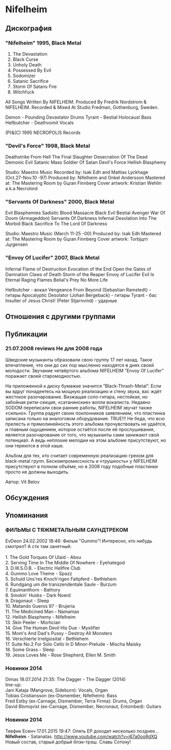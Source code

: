 # Nifelheim



## Дискография

### "Nifelheim" 1995, Black Metal

1. The Devastation
2. Black Curse
3. Unholy Death
4. Possessed By Evil
5. Sodomizer
6. Satanic Sacrifice
7. Storm Of Satans Fire
8. Witchfuck

All Songs Written By NIFELHEIM.
Produced By Fredrik Nordstrom & NIFELHEIM.
Recorded & Mixed At Studio Fredman, Gothenburg, Sweden.

Demon - Pounding Devastator Drums
Tyrant - Bestial Holocaust Bass
Hellbutcher - Deathvomit Vocals

(P)&(C) 1995 NECROPOLIS Records

### "Devil's Force" 1998, Black Metal

Deathstrike From Hell
The Final Slaughter
Desecration Of The Dead
Demonic Evil
Satanic Mass
Soldier Of Satan
Devil's Force
Hellish Blasphemy

Studio: Maestro Music
Recorded by: Isak Edh and Mattias Lyckhage (Oct.27-Nov.10 -97)
Produced by: Nifelheim and Onkel Andersson
Mastered at: The Mastering Room by Gцran Finnberg
Cover artwork: Kristian Wеhlin a.k.a Necrolord

### "Servants Of Darkness" 2000, Black Metal

Evil Blasphemies
Sadistic Blood Massacre
Black Evil
Bestial Avenger
War Of Doom (Armageddon)
Servants Of Darkness
Infernal Desolation
Into The Morbid Black
Sacrifice To The Lord Of Darkness

Studio: Maestro Music (March 11-25 -00)
Produced by: Isak Edh
Mastered at: The Mastering Room by Gцran Finnberg
Cover artwork: Torbjцrn Jцrgensen

### "Envoy Of Lucifer" 2007, Black Metal

Infernal Flame of Destruction 
Evocation of the End 
Open the Gates of Damnation 
Claws of Death 
Storm of the Reaper 
Envoy of Lucifer 
Evil Is Eternal 
Raging Flames 
Belial's Prey 
No More Life

Hellbutcher - вокал
Vengeance From Beyond (Sebastian Ramstedt) - гитары 
Apocalyptic Desolator (Johan Bergeback) - гитары
Tyrant - бас 
Insulter of Jesus Christ! (Peter Stjarnvind) - ударные


## Отношения с другими группами


## Публикации

### 21.07.2008 reviews Не для 2008 года

<P>Шведские музыканты образовали свою группу 17 лет назад. Такое впечатление, что они до сих пор мысленно находятся в днях своей молодости. Звучание четвёртого альбома NIFELHEIM “Envoy Of Lucifer” поражает своей старомодностью.</P>
<P>На приложенной к диску бумажке значится “Black-Thrash-Metal”. Если вы вдруг понадеетесь на мощную реализацию и стену звука, вас ждёт жестокое разочарование. Визжащая соло-гитара, нестойкая, но забойная ритм-секция, «сатанинские» вопли вокалиста. Недавно SODOM переписали свои ранние работы, NIFELHEIM звучат также «сильно». Группа радует своих поклонников заявлением, что пластинка записана только на аналоговом оборудование. TRUE!!! Не беда, что всю прелесть и прямолинейность этого альбома прочувствовать не удаётся, и главным ощущением, которое остаётся после её прослушивания, является разочарование от того, что музыканты сами занижают свой потенциал. А ведь неплохие мелодии на этом альбоме присутствуют, но они теряются в этой каше.</P>
<P>Альбом для тех, кто считает современную реализацию грехом для black-metal групп. Бескомпромиссность и «трушность» у NIFELHEIM присутствуют в полном объёме, но в 2008 году подобные пластинки просто не должны выходить.</P>
Автор: Vit Belov


## Обсуждения


## Упоминания

### ФИЛЬМЫ С ТЯЖМЕТАЛЬНЫМ САУНДТРЕКОМ

EvDeon 24.02.2002 18:46:
Фильм "Gummo"! Интересно, кто нибудь смотрел? А стк там занятный:<BR><BR>1. The Gold Torques Of Ulaid - Absu<BR>2. Serving Time In The Middle Of Nowhere - Eyehategod<BR>3. D.W.S.O.B. - Electric Hellfire Club<BR>4. Gummo Love Theme - Spazz<BR>5. Schuld Uns'res Knoch'rigen Faltpferd - Bethlehem<BR>6. Rundgang um die transzendentale Saule - Burzum<BR>7. Equimanthorn - Bathory<BR>8. Smokin' Husks - Dark Noerd<BR>9. Dragonaut - Sleep<BR>10. Matando Gueros 97 - Brujeria<BR> 11. The Medicined Man - Namamax<BR>12. Hellish Blasphemy - Nifelheim<BR>13. Skin Peeler - Mortician<BR>14. Give The Human Devil His Due - Mystifier<BR>15. Mom's And Dad's Pussy - Destroy All Monsters<BR>16. Verschierte Irrelgiositat - Bethlehem<BR>17. Suite No.2 For Solo Cello In D Minor-Prelude - Mischa Maisky<BR>18. Some Grass - Sleep<BR>19. Jesus Loves Me - Rose Shepherd, Ellen M. Smith  

### Новинки 2014

Dimas 18.07.2014 21:35:
The Dagger - The Dagger (2014)<BR>line-up:<BR>Jani Kataja (Mangrove, Sideburn): Vocals, Organ<BR>Tobias Cristiansson (ex-Dismember, Nifelheim): Bass<BR>Fred Estby (ex-Carnage, Dismember, Terra Firma): Drums, Organ<BR>David Blomqvist (ex-Carnage, Dismember, Necronaut, Entombed): Guitars

### Новинки 2014

Тевфик Есенч 17.01.2015 19:47:
Опять EP доходит несколько позднее...<BR><B>Nifelheim</B> - Satanatas. <A HREF="http://www.youtube.com/watch?v=j67a0ooRdXQ" TARGET="_blank">http://www.youtube.com/watch?v=j67a0ooRdXQ</A><BR>Новый состав, старый добрый блэк-трэш. Славь Сотону!


